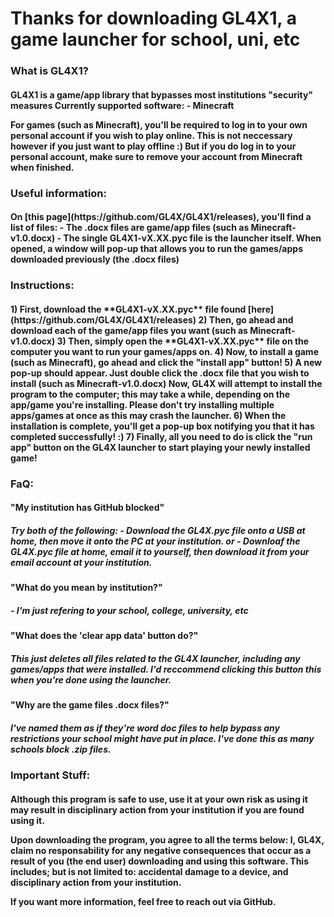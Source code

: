 <h1>Thanks for downloading GL4X1, a game launcher for school, uni, etc</h1>

<h3>What is GL4X1?</h3>
<h4>GL4X1 is a game/app library that bypasses most institutions "security" measures
Currently supported software:
	- Minecraft

For games (such as Minecraft), you'll be required to log in to your own personal account if you wish to play online.
This is not neccessary however if you just want to play offline :)
But if you do log in to your personal account, make sure to remove your account from Minecraft when finished.</h4>

<h3>Useful information:</h3>
<h4>On [this page](https://github.com/GL4X/GL4X1/releases), you'll find a list of files:
- The .docx files are game/app files (such as Minecraft-v1.0.docx)
- The single GL4X1-vX.XX.pyc file is the launcher itself. When opened, a window will pop-up that allows you to run the games/apps downloaded previously (the .docx files)

<h3>Instructions:</h3>
<h4>1) First, download the **GL4X1-vX.XX.pyc** file found [here](https://github.com/GL4X/GL4X1/releases)
2) Then, go ahead and download each of the game/app files you want (such as Minecraft-v1.0.docx)
3) Then, simply open the **GL4X1-vX.XX.pyc** file on the computer you want to run your games/apps on.
4) Now, to install a game (such as Minecraft), go ahead and click the "install app" button!
5) A new pop-up should appear. Just double click the .docx file that you wish to install (such as Minecraft-v1.0.docx)
Now, GL4X will attempt to install the program to the computer; this may take a while, depending on the app/game you're installing. Please don't try installing multiple apps/games at once as this may crash the launcher.
6) When the installation is complete, you'll get a pop-up box notifying you that it has completed successfully! :)
7) Finally, all you need to do is click the "run app" button on the GL4X launcher to start playing your newly installed game!</h4>


<h3>FaQ:</h3>
<h4>"My institution has GitHub blocked"</h4>
<h5>Try both of the following:
- Download the GL4X.pyc file onto a USB at home, then move it onto the PC at your institution.
or
- Downloaf the GL4X.pyc file at home, email it to yourself, then download it from your email account at your institution.</h5>

<h4>"What do you mean by institution?"</h4>
<h5>- I'm just refering to your school, college, university, etc</h5>

<h4>"What does the 'clear app data' button do?"</h4>
<h5>This just deletes all files related to the GL4X launcher, including any games/apps that were installed. I'd reccommend clicking this button this when you're done using the launcher.</h5>

<h4>"Why are the game files .docx files?"</h4>
<h5>I've named them as if they're word doc files to help bypass any restrictions your school might have put in place.
I've done this as many schools block .zip files.</h5>


<h3>Important Stuff:</h3>
<h4>Although this program is safe to use, use it at your own risk as using it may result in disciplinary action from your institution if you are found using it.

Upon downloading the program, you agree to all the terms below:
I, GL4X, claim no responsability for any negative consequences that occur as a result of you (the end user) downloading and using this software.
This includes; but is not limited to: accidental damage to a device, and disciplinary action from your institution.

If you want more information, feel free to reach out via GitHub.</h4>
